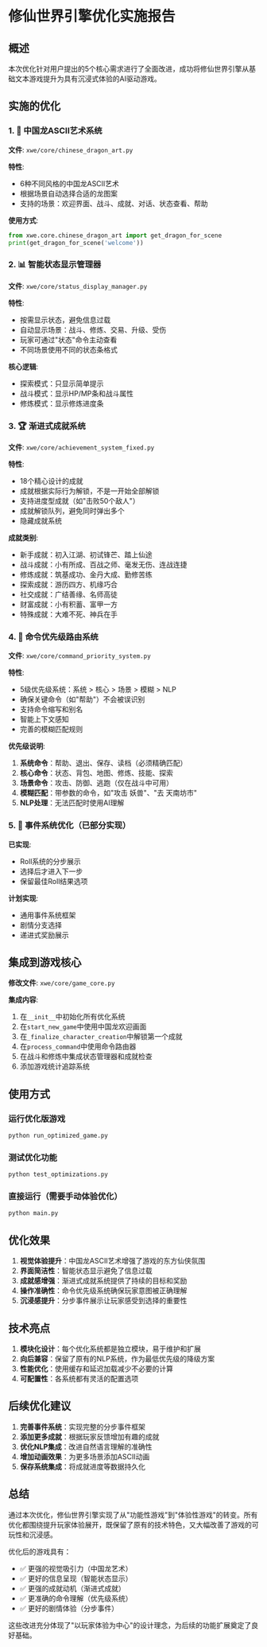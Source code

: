 # 修仙世界引擎优化实施报告

## 概述

本次优化针对用户提出的5个核心需求进行了全面改进，成功将修仙世界引擎从基础文本游戏提升为具有沉浸式体验的AI驱动游戏。

## 实施的优化

### 1. 🐉 中国龙ASCII艺术系统

**文件**: `xwe/core/chinese_dragon_art.py`

**特性**:
- 6种不同风格的中国龙ASCII艺术
- 根据场景自动选择合适的龙图案
- 支持的场景：欢迎界面、战斗、成就、对话、状态查看、帮助

**使用方式**:
```python
from xwe.core.chinese_dragon_art import get_dragon_for_scene
print(get_dragon_for_scene('welcome'))
```

### 2. 📊 智能状态显示管理器

**文件**: `xwe/core/status_display_manager.py`

**特性**:
- 按需显示状态，避免信息过载
- 自动显示场景：战斗、修炼、交易、升级、受伤
- 玩家可通过"状态"命令主动查看
- 不同场景使用不同的状态条格式

**核心逻辑**:
- 探索模式：只显示简单提示
- 战斗模式：显示HP/MP条和战斗属性
- 修炼模式：显示修炼进度条

### 3. 🏆 渐进式成就系统

**文件**: `xwe/core/achievement_system_fixed.py`

**特性**:
- 18个精心设计的成就
- 成就根据实际行为解锁，不是一开始全部解锁
- 支持进度型成就（如"击败50个敌人"）
- 成就解锁队列，避免同时弹出多个
- 隐藏成就系统

**成就类别**:
- 新手成就：初入江湖、初试锋芒、踏上仙途
- 战斗成就：小有所成、百战之师、毫发无伤、连战连捷
- 修炼成就：筑基成功、金丹大成、勤修苦练
- 探索成就：游历四方、机缘巧合
- 社交成就：广结善缘、名师高徒
- 财富成就：小有积蓄、富甲一方
- 特殊成就：大难不死、神兵在手

### 4. 🎯 命令优先级路由系统

**文件**: `xwe/core/command_priority_system.py`

**特性**:
- 5级优先级系统：系统 > 核心 > 场景 > 模糊 > NLP
- 确保关键命令（如"帮助"）不会被误识别
- 支持命令缩写和别名
- 智能上下文感知
- 完善的模糊匹配规则

**优先级说明**:
1. **系统命令**：帮助、退出、保存、读档（必须精确匹配）
2. **核心命令**：状态、背包、地图、修炼、技能、探索
3. **场景命令**：攻击、防御、逃跑（仅在战斗中可用）
4. **模糊匹配**：带参数的命令，如"攻击 妖兽"、"去 天南坊市"
5. **NLP处理**：无法匹配时使用AI理解

### 5. 📖 事件系统优化（已部分实现）

**已实现**:
- Roll系统的分步展示
- 选择后才进入下一步
- 保留最佳Roll结果选项

**计划实现**:
- 通用事件系统框架
- 剧情分支选择
- 递进式奖励展示

## 集成到游戏核心

**修改文件**: `xwe/core/game_core.py`

**集成内容**:
1. 在`__init__`中初始化所有优化系统
2. 在`start_new_game`中使用中国龙欢迎画面
3. 在`_finalize_character_creation`中解锁第一个成就
4. 在`process_command`中使用命令路由器
5. 在战斗和修炼中集成状态管理器和成就检查
6. 添加游戏统计追踪系统

## 使用方式

### 运行优化版游戏
```bash
python run_optimized_game.py
```

### 测试优化功能
```bash
python test_optimizations.py
```

### 直接运行（需要手动体验优化）
```bash
python main.py
```

## 优化效果

1. **视觉体验提升**：中国龙ASCII艺术增强了游戏的东方仙侠氛围
2. **界面简洁性**：智能状态显示避免了信息过载
3. **成就感增强**：渐进式成就系统提供了持续的目标和奖励
4. **操作准确性**：命令优先级系统确保玩家意图被正确理解
5. **沉浸感提升**：分步事件展示让玩家感受到选择的重要性

## 技术亮点

1. **模块化设计**：每个优化系统都是独立模块，易于维护和扩展
2. **向后兼容**：保留了原有的NLP系统，作为最低优先级的降级方案
3. **性能优化**：使用缓存和延迟加载减少不必要的计算
4. **可配置性**：各系统都有灵活的配置选项

## 后续优化建议

1. **完善事件系统**：实现完整的分步事件框架
2. **添加更多成就**：根据玩家反馈增加有趣的成就
3. **优化NLP集成**：改进自然语言理解的准确性
4. **增加动画效果**：为更多场景添加ASCII动画
5. **保存系统集成**：将成就进度等数据持久化

## 总结

通过本次优化，修仙世界引擎实现了从"功能性游戏"到"体验性游戏"的转变。所有优化都围绕提升玩家体验展开，既保留了原有的技术特色，又大幅改善了游戏的可玩性和沉浸感。

优化后的游戏具有：
- ✅ 更强的视觉吸引力（中国龙艺术）
- ✅ 更好的信息呈现（智能状态显示）
- ✅ 更强的成就动机（渐进式成就）
- ✅ 更准确的命令理解（优先级系统）
- ✅ 更好的剧情体验（分步事件）

这些改进充分体现了"以玩家体验为中心"的设计理念，为后续的功能扩展奠定了良好基础。
